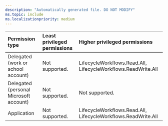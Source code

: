 ```yaml
---
description: "Automatically generated file. DO NOT MODIFY"
ms.topic: include
ms.localizationpriority: medium
---
```


|Permission type|Least privileged permissions|Higher privileged permissions|
|:---|:---|:---|
|Delegated (work or school account)|Not supported.|LifecycleWorkflows.Read.All, LifecycleWorkflows.ReadWrite.All|
|Delegated (personal Microsoft account)|Not supported.|Not supported.|
|Application|Not supported.|LifecycleWorkflows.Read.All, LifecycleWorkflows.ReadWrite.All|

